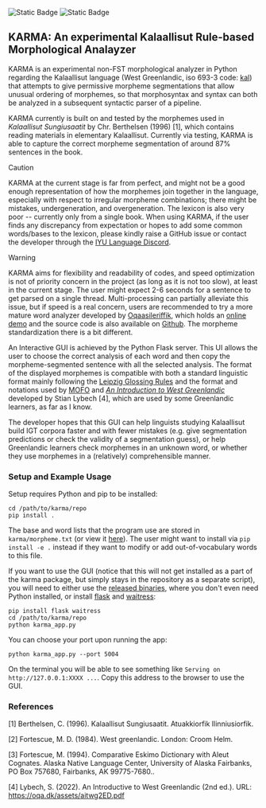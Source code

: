![Static Badge](https://img.shields.io/badge/python-3.12|3.13-blue)
![Static Badge](https://img.shields.io/badge/version-0.0.1-green)


## KARMA: An experimental Kalaallisut Rule-based Morphological Analayzer

KARMA is an experimental non-FST morphological analyzer in Python regarding the Kalaallisut language (West Greenlandic, iso 693-3 code: [kal](https://www.ethnologue.com/language/kal/)) that attempts to give permissive morpheme segmentations that allow unusual ordering of morphemes, so that morphosyntax and syntax can both be analyzed in a subsequent syntactic parser of a pipeline.

KARMA currently is built on and tested by the morphemes used in *Kalaallisut Sungiusaatit* by Chr. Berthelsen (1996) [1], which contains reading materials in elementary Kalaallisut. Currently via testing, KARMA is able to capture the correct morpheme segmentation of around 87% sentences in the book.

> [!CAUTION]
> KARMA at the current stage is far from perfect, and might not be a good enough representation of how the morphemes join together in the language, especially with respect to irregular morpheme combinations; there might be mistakes, undergeneration, and overgeneration. The lexicon is also very poor -- currently only from a single book. When using KARMA, if the user finds any discrepancy from expectation or hopes to add some common words/bases to the lexicon, please kindly raise a GitHub issue or contact the developer through the [IYU Language Discord](https://disboard.org/server/328027881009709056).

> [!WARNING]
> KARMA aims for flexibility and readability of codes, and speed optimization is not of priority concern in the project (as long as it is not too slow), at least in the current stage. The user might expect 2-6 seconds for a sentence to get parsed on a single thread. Multi-processing can partially alleviate this issue, but if speed is a real concern, users are recommended to try a more mature word analyzer developed by [Oqaasileriffik](https://oqaasileriffik.gl/), which holds an [online demo](https://oqaasileriffik.gl/en/langtech/lookup/) and the source code is also available on [Github](https://github.com/giellalt/lang-kal). The morpheme standardization there is a bit different.

An Interactive GUI is achieved by the Python Flask server. This UI allows the user to choose the correct analysis of each word and then copy the morpheme-segmented sentence with all the selected analysis. The format of the displayed morphemes is compatible with both a standard linguistic format mainly following the [Leipzig Glossing Rules](https://www.eva.mpg.de/lingua/pdf/Glossing-Rules.pdf) and the format and notations used by [MOFO](https://mofo.oqa.dk/) and [*An Introduction to West Greenlandic*](https://oqa.dk/assets/aitwg2ED.pdf) developed by Stian Lybech [4], which are used by some Greenlandic learners, as far as I know. 

The developer hopes that this GUI can help linguists studying Kalaallisut build IGT corpora faster and with fewer mistakes (e.g. give segmentation predictions or check the validity of a segmentation guess), or help Greenlandic learners check morphemes in an unknown word, or whether they use morphemes in a (relatively) comprehensible manner.


### Setup and Example Usage

Setup requires Python and pip to be installed:
```
cd /path/to/karma/repo
pip install .
```

The base and word lists that the program use are stored in `karma/morpheme.txt` (or view it [here](https://github.com/alexhsu-nlp/karma/blob/main/karma/morphemes.txt)). The user might want to install via `pip install -e .` instead if they want to modify or add out-of-vocabulary words to this file.

If you want to use the GUI (notice that this will not get installed as a part of the karma package, but simply stays in the repository as a separate script), you will need to either use the [released binaries](https://github.com/alexhsu-nlp/karma/releases/tag/0.0.1), where you don't even need Python installed, or install [flask](https://flask.palletsprojects.com/en/stable/) and [waitress](https://docs.pylonsproject.org/projects/waitress/en/latest/):

```
pip install flask waitress
cd /path/to/karma/repo
python karma_app.py
```

You can choose your port upon running the app:
```
python karma_app.py --port 5004
```
On the terminal you will be able to see something like `Serving on http://127.0.0.1:XXXX ...`. Copy this address to the browser to use the GUI.


### References
[1] Berthelsen, C.  (1996). Kalaallisut Sungiusaatit. Atuakkiorfik Ilinniusiorfik.

[2] Fortescue, M. D. (1984). West greenlandic. London: Croom Helm.

[3] Fortescue, M. (1994). Comparative Eskimo Dictionary with Aleut Cognates. Alaska Native Language Center, University of Alaska Fairbanks, PO Box 757680, Fairbanks, AK 99775-7680..

[4] Lybech, S. (2022). An Introductive to West Greenlandic (2nd ed.). URL: https://oqa.dk/assets/aitwg2ED.pdf
